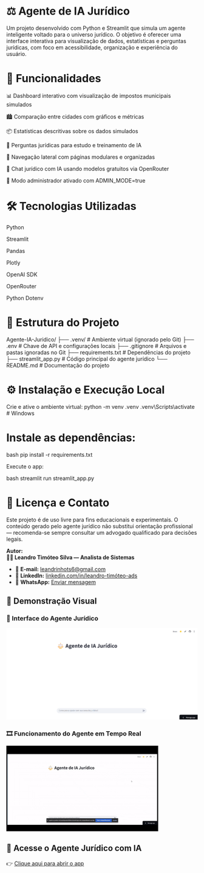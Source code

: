 # ⚖️ Agente de IA Jurídico
Um projeto desenvolvido com Python e Streamlit que simula um agente inteligente voltado para o universo jurídico. O objetivo é oferecer uma interface interativa para visualização de dados, estatísticas e perguntas jurídicas, com foco em acessibilidade, organização e experiência do usuário.

# 🚀 Funcionalidades
📊 Dashboard interativo com visualização de impostos municipais simulados

🏙️ Comparação entre cidades com gráficos e métricas

📦 Estatísticas descritivas sobre os dados simulados

🧠 Perguntas jurídicas para estudo e treinamento de IA

🧭 Navegação lateral com páginas modulares e organizadas

💬 Chat jurídico com IA usando modelos gratuitos via OpenRouter

🔐 Modo administrador ativado com ADMIN_MODE=true

# 🛠️ Tecnologias Utilizadas
Python

Streamlit

Pandas

Plotly

OpenAI SDK

OpenRouter

Python Dotenv

# 📁 Estrutura do Projeto

Agente-IA-Juridico/
├── .venv/                 # Ambiente virtual (ignorado pelo Git)
├── .env                   # Chave de API e configurações locais
├── .gitignore             # Arquivos e pastas ignoradas no Git
├── requirements.txt       # Dependências do projeto
├── streamlit_app.py       # Código principal do agente jurídico
└── README.md              # Documentação do projeto

# ⚙️ Instalação e Execução Local
Crie e ative o ambiente virtual:
python -m venv .venv
.venv\Scripts\activate  # Windows

# Instale as dependências:

bash
pip install -r requirements.txt

Execute o app:

bash
streamlit run streamlit_app.py

# 📌 Licença e Contato
Este projeto é de uso livre para fins educacionais e experimentais. O conteúdo gerado pelo agente jurídico não substitui orientação profissional — recomenda-se sempre consultar um advogado qualificado para decisões legais.

**Autor:**  
**👨‍💻 Leandro Timóteo Silva — Analista de Sistemas**  
- 📧 **E-mail:** [leandrinhots6@gmail.com](mailto:leandrinhots6@gmail.com)  
- 💼 **LinkedIn:** [linkedin.com/in/leandro-timóteo-ads](https://www.linkedin.com/in/leandro-timóteo-ads)  
- 📱 **WhatsApp:** [Enviar mensagem](https://wa.me/5583987830223)

## 🎯 Demonstração Visual

### 📸 Interface do Agente Jurídico

![Captura de tela do app](imagens/Captura%20de%20tela%202025-10-19%20194953.png)

### 🎞️ Funcionamento do Agente em Tempo Real

![GIF do Agente Jurídico](videos/Agente-IA-Juridico-gif.gif)

## 🔗 Acesse o Agente Jurídico com IA

👉 [Clique aqui para abrir o app](https://agente-ia-juridico-jtc2kzet7dikxxjvxsnhyz.streamlit.app/)
















